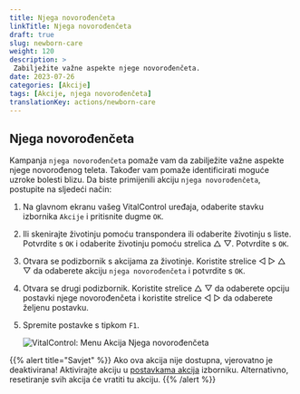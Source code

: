 ```yaml
---
title: Njega novorođenčeta
linkTitle: Njega novorođenčeta
draft: true
slug: newborn-care
weight: 120
description: >
 Zabilježite važne aspekte njege novorođenčeta.
date: 2023-07-26
categories: [Akcije]
tags: [Akcije, njega novorođenčeta]
translationKey: actions/newborn-care
---
```


## Njega novorođenčeta

Kampanja `njega novorođenčeta` pomaže vam da zabilježite važne aspekte njege novorođenog teleta. Također vam pomaže identificirati moguće uzroke bolesti
blizu. Da biste primijenili akciju `njega novorođenčeta`, postupite na sljedeći način:

1. Na glavnom ekranu vašeg VitalControl uređaja, odaberite stavku izbornika `Akcije` i pritisnite dugme `OK`.

2. Ili skenirajte životinju pomoću transpondera ili odaberite životinju s liste. Potvrdite s `OK` i odaberite životinju pomoću strelica △ ▽. Potvrdite s `OK`.

3. Otvara se podizbornik s akcijama za životinje. Koristite strelice ◁ ▷ △ ▽ da odaberete akciju `njega novorođenčeta` i potvrdite s `OK`.

4. Otvara se drugi podizbornik. Koristite strelice △ ▽ da odaberete opciju postavki njege novorođenčeta i koristite strelice ◁ ▷ da odaberete željenu postavku.

5. Spremite postavke s tipkom `F1`.

    ![VitalControl: Menu Akcija Njega novorođenčeta](../images/newborncare.png "Njega novorođenčeta")

{{% alert title="Savjet" %}}
Ako ova akcija nije dostupna, vjerovatno je deaktivirana! Aktivirajte akciju u [postavkama akcija](../setting/) izborniku. Alternativno, resetiranje svih akcija će vratiti tu akciju.
{{% /alert %}}
